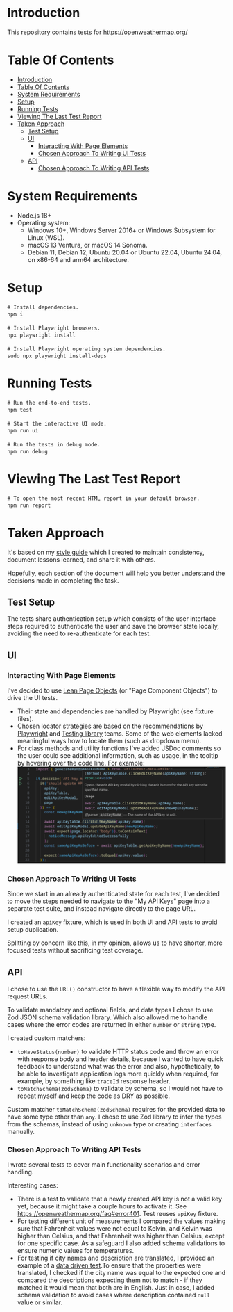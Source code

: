 # Introduction

This repository contains tests for https://openweathermap.org/

# Table Of Contents

- [Introduction](#introduction)
- [Table Of Contents](#table-of-contents)
- [System Requirements](#system-requirements)
- [Setup](#setup)
- [Running Tests](#running-tests)
- [Viewing The Last Test Report](#viewing-the-last-test-report)
- [Taken Approach](#taken-approach)
  - [Test Setup](#test-setup)
  - [UI](#ui)
    - [Interacting With Page Elements](#interacting-with-page-elements)
    - [Chosen Approach To Writing UI Tests](#chosen-approach-to-writing-ui-tests)
  - [API](#api)
    - [Chosen Approach To Writing API Tests](#chosen-approach-to-writing-api-tests)

# System Requirements

- Node.js 18+
- Operating system:
  - Windows 10+, Windows Server 2016+ or Windows Subsystem for Linux (WSL).
  - macOS 13 Ventura, or macOS 14 Sonoma.
  - Debian 11, Debian 12, Ubuntu 20.04 or Ubuntu 22.04, Ubuntu 24.04, on x86-64 and arm64 architecture.

# Setup

```Shell
# Install dependencies.
npm i

# Install Playwright browsers.
npx playwright install

# Install Playwright operating system dependencies.
sudo npx playwright install-deps
```

# Running Tests

```Shell
# Run the end-to-end tests.
npm test

# Start the interactive UI mode.
npm run ui

# Run the tests in debug mode.
npm run debug
```

# Viewing The Last Test Report

```Shell
# To open the most recent HTML report in your default browser.
npm run report
```

# Taken Approach

It's based on my [style guide](https://github.com/LinkPovilas/end-to-end-test-guides/blob/main/docs/playwright-style-guide.md) which I created to maintain consistency, document lessons learned, and share it with others.

Hopefully, each section of the document will help you better understand the decisions made in completing the task.

## Test Setup

The tests share authentication setup which consists of the user interface steps required to authenticate the user and save the browser state locally, avoiding the need to re-authenticate for each test.

## UI

### Interacting With Page Elements

I've decided to use [Lean Page Objects](https://github.com/LinkPovilas/end-to-end-test-guides/blob/main/docs/playwright-style-guide.md#page-objects) (or "Page Component Objects") to drive the UI tests.

- Their state and dependencies are handled by Playwright (see fixture files).
- Chosen locator strategies are based on the recommendations by [Playwright](https://playwright.dev/docs/locators#locate-by-role) and [Testing library](https://testing-library.com/docs/queries/about#priority) teams. Some of the web elements lacked meaningful ways how to locate them (such as dropdown menu).
- For class methods and utility functions I've added JSDoc comments so the user could see additional information, such as usage, in the tooltip by hovering over the code line. For example: ![tooltip](./docs/tooltip.png)

### Chosen Approach To Writing UI Tests

Since we start in an already authenticated state for each test, I've decided to move the steps needed to navigate to the "My API Keys" page into a separate test suite, and instead navigate directly to the page URL.

I created an `apiKey` fixture, which is used in both UI and API tests to avoid setup duplication.

Splitting by concern like this, in my opinion, allows us to have shorter, more focused tests without sacrificing test coverage.

## API

I chose to use the `URL()` constructor to have a flexible way to modify the API request URLs.

To validate mandatory and optional fields, and data types I chose to use Zod JSON schema validation library. Which also allowed me to handle cases where the error codes are returned in either `number` or `string` type.

I created custom matchers:

- `toHaveStatus(number)` to validate HTTP status code and throw an error with response body and header details, because I wanted to have quick feedback to understand what was the error and also, hypothetically, to be able to investigate application logs more quickly when required, for example, by something like `traceId` response header.
- `toMatchSchema(zodSchema)` to validate by schema, so I would not have to repeat myself and keep the code as DRY as possible.

Custom matcher `toMatchSchema(zodSchema)` requires for the provided data to have some type other than `any`. I chose to use Zod library to infer the types from the schemas, instead of using `unknown` type or creating `interfaces` manually.

### Chosen Approach To Writing API Tests

I wrote several tests to cover main functionality scenarios and error handling.

Interesting cases:

- There is a test to validate that a newly created API key is not a valid key yet, because it might take a couple hours to activate it. See https://openweathermap.org/faq#error401. Test reuses `apiKey` fixture.
- For testing different unit of measurements I compared the values making sure that Fahrenheit values were not equal to Kelvin, and Kelvin was higher than Celsius, and that Fahrenheit was higher than Celsius, except for one specific case. As a safeguard I also added schema validations to ensure numeric values for temperatures.
- For testing if city names and description are translated, I provided an example of a [data driven test](https://playwright.dev/docs/test-parameterize#parameterized-tests).To ensure that the properties were translated, I checked if the city name was equal to the expected one and compared the descriptions expecting them not to match - if they matched it would mean that both are in English. Just in case, I added schema validation to avoid cases where description contained `null` value or similar.
